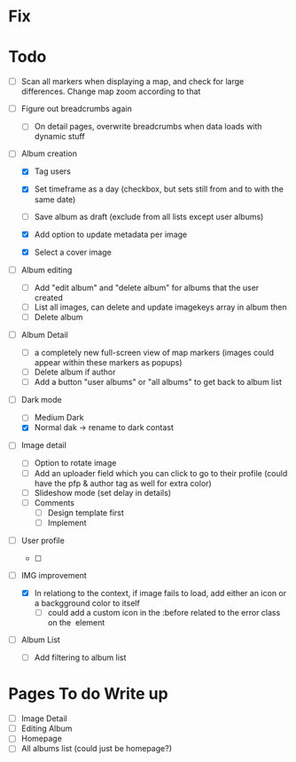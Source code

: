 # Fix

# Todo

- [ ] Scan all markers when displaying a map, and check for large differences. Change map zoom according to that

- [ ] Figure out breadcrumbs again

  - [ ] On detail pages, overwrite breadcrumbs when data loads with dynamic stuff

- [ ] Album creation

  - [x] Tag users
  - [x] Set timeframe as a day (checkbox, but sets still from and to with the same date)
  - [ ] Save album as draft (exclude from all lists except user albums)

  - [x] Add option to update metadata per image
  - [x] Select a cover image

- [ ] Album editing

  - [ ] Add "edit album" and "delete album" for albums that the user created
  - [ ] List all images, can delete and update imagekeys array in album then
  - [ ] Delete album

- [ ] Album Detail

  - [ ] a completely new full-screen view of map markers (images could appear within these markers as popups)
  - [ ] Delete album if author
  - [ ] Add a button "user albums" or "all albums" to get back to album list

- [ ] Dark mode

  - [ ] Medium Dark
  - [x] Normal dak -> rename to dark contast

- [ ] Image detail

  - [ ] Option to rotate image
  - [ ] Add an uploader field which you can click to go to their profile (could have the pfp & author tag as well for extra color)
  - [ ] Slideshow mode (set delay in details)
  - [ ] Comments
    - [ ] Design template first
    - [ ] Implement

- [ ] User profile

  - [ ]

- [ ] IMG improvement

  - [x] In relationg to the context, if image fails to load, add either an icon or a backgground color to itself
    - [ ] could add a custom icon in the :before related to the error class on the <img> element

- [ ] Album List
  - [ ] Add filtering to album list

# Pages To do Write up

- [ ] Image Detail
- [ ] Editing Album
- [ ] Homepage
- [ ] All albums list (could just be homepage?)

